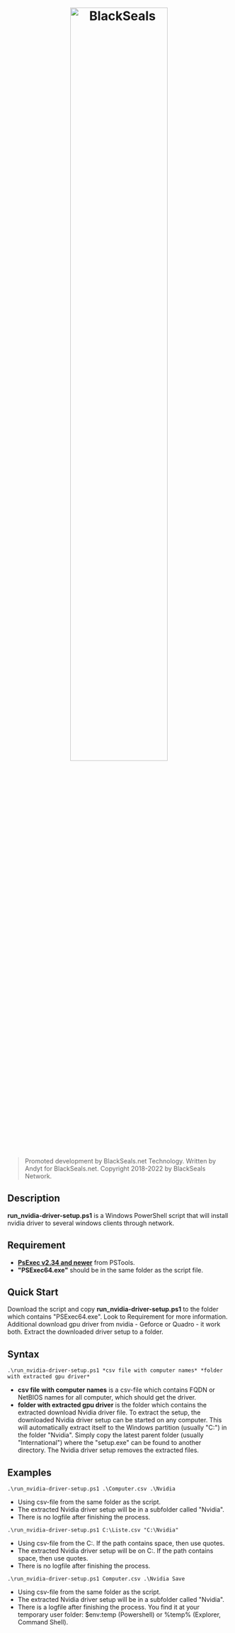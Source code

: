 <h1 align="center">
  <a href="https://blackseals.net">
    <img src="https://blackseals.net/features/blackseals.png" width=66% alt="BlackSeals">
  </a>
</h1>

> Promoted development by BlackSeals.net Technology.
> Written by Andyt for BlackSeals.net.
> Copyright 2018-2022 by BlackSeals Network.

## Description

**run_nvidia-driver-setup.ps1** is a Windows PowerShell script that will install nvidia driver to several windows clients through network.


## Requirement

* **[PsExec v2.34 and newer](https://docs.microsoft.com/de-de/sysinternals/downloads/psexec)** from PSTools.
* **"PSExec64.exe"** should be in the same folder as the script file.

 
## Quick Start

Download the script and copy **run_nvidia-driver-setup.ps1** to the folder which contains "PSExec64.exe". Look to Requirement for more information. Additional download gpu driver from nvidia - Geforce or Quadro - it work both. Extract the downloaded driver setup to a folder.


## Syntax

`.\run_nvidia-driver-setup.ps1 *csv file with computer names* *folder with extracted gpu driver*`
* **csv file with computer names** is a csv-file which contains FQDN or NetBIOS names for all computer, which should get the driver.
* **folder with extracted gpu driver** is the folder which contains the extracted download Nvidia driver file. To extract the setup, the downloaded Nvidia driver setup can be started on any computer. This will automatically extract itself to the Windows partition (usually "C:\") in the folder "Nvidia". Simply copy the latest parent folder (usually "International") where the "setup.exe" can be found to another directory. The Nvidia driver setup removes the extracted files.


## Examples

`.\run_nvidia-driver-setup.ps1 .\Computer.csv .\Nvidia`
* Using csv-file from the same folder as the script.
* The extracted Nvidia driver setup will be in a subfolder called "Nvidia".
* There is no logfile after finishing the process.

`.\run_nvidia-driver-setup.ps1 C:\Liste.csv "C:\Nvidia"`
* Using csv-file from the C:\. If the path contains space, then use quotes.
* The extracted Nvidia driver setup will be on C:\. If the path contains space, then use quotes.
* There is no logfile after finishing the process.

`.\run_nvidia-driver-setup.ps1 Computer.csv .\Nvidia Save`
* Using csv-file from the same folder as the script.
* The extracted Nvidia driver setup will be in a subfolder called "Nvidia".
* There is a logfile after finishing the process. You find it at your temporary user folder: $env:temp (Powershell) or %temp% (Explorer, Command Shell).

